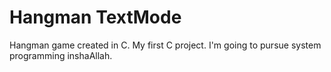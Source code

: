 # Hangman TextMode
Hangman game created in C. My first C project. I'm going to pursue system
programming inshaAllah.
